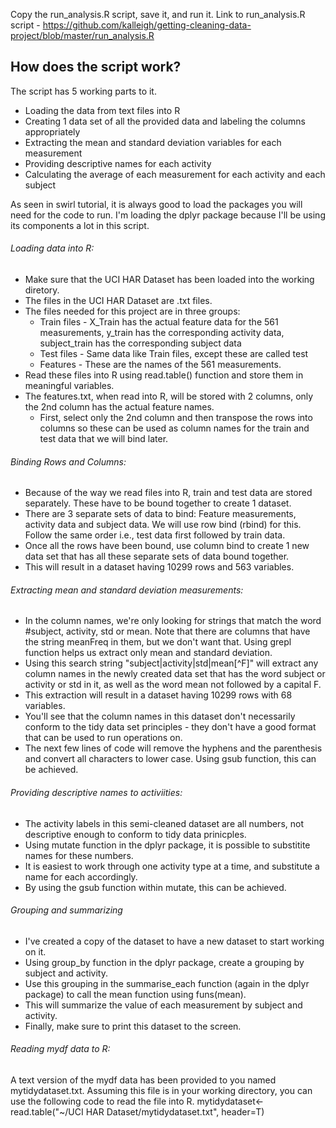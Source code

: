 Copy the run_analysis.R script, save it, and run it. 
Link to run_analysis.R script - https://github.com/kalleigh/getting-cleaning-data-project/blob/master/run_analysis.R

##  How does the script work?  
The script has 5 working parts to it. 
* Loading the data from text files into R
* Creating 1 data set of all the provided data and labeling the columns appropriately
* Extracting the mean and standard deviation variables for each measurement
* Providing descriptive names for each activity
* Calculating the average of each measurement for each activity and each subject

As seen in swirl tutorial, it is always good to load the packages you will need for the code to run. I'm loading the dplyr package because I'll be using its components a lot in this script. 

###### Loading data into R: 
* Make sure that the UCI HAR Dataset has been loaded into the working diretory. 
* The files in the UCI HAR Dataset are .txt files. 
* The files needed for this project are in three groups: 
  * Train files - X_Train has the actual feature data for the 561 measurements, y_train has the corresponding activity data,   subject_train has the corresponding subject data
  * Test files - Same data like Train files, except these are called test
  * Features - These are the names of the 561 measurements. 
* Read these files into R using read.table() function and store them in meaningful variables. 
* The features.txt, when read into R, will be stored with 2 columns, only the 2nd column has the actual feature names. 
  * First, select only the 2nd column and then transpose the rows into columns so these can be used as column names for the train and test data that we will bind later. 
  
###### Binding Rows and Columns: 
* Because of the way we read files into R, train and test data are stored separately. These have to be bound together to create 1 dataset. 
* There are 3 separate sets of data to bind: Feature measurements, activity data and subject data. We will use row bind (rbind) for this. Follow the same order i.e., test data first followed by train data. 
* Once all the rows have been bound, use column bind to create 1 new data set that has all these separate sets of data bound together.
* This will result in a dataset having 10299 rows and 563 variables. 

###### Extracting mean and standard deviation measurements: 
* In the column names, we're only looking for strings that match the word #subject, activity, std or mean. Note that there are columns that have the string meanFreq in them, but we don't want that. Using grepl function helps us extract only mean and standard deviation. 
* Using this search string "subject|activity|std|mean[^F]" will extract any column names in the newly created data set that has the word subject or activity or std in it, as well as the word mean not followed by a capital F. 
* This extraction will result in a dataset having 10299 rows with 68 variables. 
* You'll see that the column names in this dataset don't necessarily conform to the tidy data set principles - they don't have a good format that can be used to run operations on. 
* The next few lines of code will remove the hyphens and the parenthesis and convert all characters to lower case. Using gsub function, this can be achieved. 

###### Providing descriptive names to activiities: 
* The activity labels in this semi-cleaned dataset are all numbers, not descriptive enough to conform to tidy data prinicples. 
* Using mutate function in the dplyr package, it is possible to substitite names for these numbers. 
* It is easiest to work through one activity type at a time, and substitute a name for each accordingly. 
* By using the gsub function within mutate, this can be achieved. 

###### Grouping and summarizing
* I've created a copy of the dataset to have a new dataset to start working on it. 
* Using group_by function in the dplyr package, create a grouping by subject and activity. 
* Use this grouping in the summarise_each function (again in the dplyr package) to call the mean function using funs(mean). 
* This will summarize the value of each measurement by subject and activity. 
* Finally, make sure to print this dataset to the screen. 

###### Reading mydf data to R: 
A text version of the mydf data has been provided to you named mytidydataset.txt. Assuming this file is in your working directory, you can use the following code to read the file into R. 
mytidydataset<-read.table("~/UCI HAR Dataset/mytidydataset.txt", header=T)
